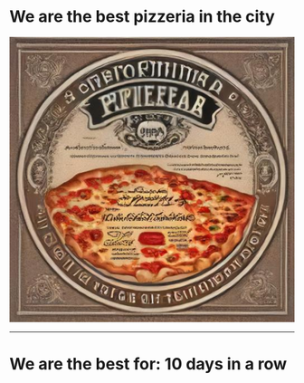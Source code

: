 # We are the best pizzeria in the city

![Certificate of the best pizzeria](photos/certificate.jpg)

--- 

# We are the best for: 10 days in a row